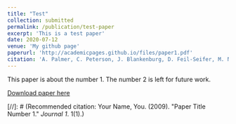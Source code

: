 ```yaml
---
title: "Test"
collection: submitted
permalink: /publication/test-paper
excerpt: 'This is a test paper'
date: 2020-07-12
venue: 'My github page'
paperurl: 'http://academicpages.github.io/files/paper1.pdf'
citation: 'A. Palmer, C. Peterson, J. Blankenburg, D. Feil-Seifer, M. Nicolescu, &quot;Simple Camera-to-2D-LiDAR CalibrationMethod for General Use.&quot; <i>in International Symposium on Visual Computing (ISVC)</i>, Jul. 2020.'
---
```

This paper is about the number 1. The number 2 is left for future work.

[Download paper here](http://academicpages.github.io/files/paper1.pdf)

[//]: # (Recommended citation: Your Name, You. (2009). "Paper Title Number 1." <i>Journal 1</i>. 1(1).)
